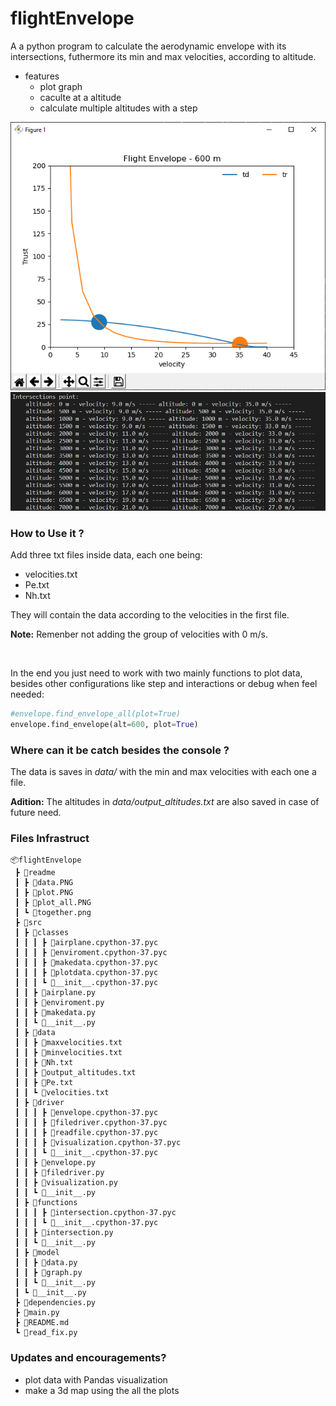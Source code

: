 # flightEnvelope
A a python program to calculate the aerodynamic envelope with its intersections, futhermore its min and max velocities, according to altitude.

- features
  - plot graph
  - caculte at a altitude
  - calculate multiple altitudes with a step

![plot](source\plot.png)
![plot_all](source\plot_all.png)



### How to Use it ?

Add three txt files inside data, each one being:

* velocities.txt
* Pe.txt
* Nh.txt

They will contain the data according to the velocities in the first file. 

**Note:** Remenber not adding the group of velocities with 0 m/s.

<br>

In the end you just need to work with two mainly functions to plot data, besides other configurations like step and interactions or debug when feel needed:



```python
#envelope.find_envelope_all(plot=True)
envelope.find_envelope(alt=600, plot=True)
```

### Where can it be catch besides the console ?

The data is saves in *data/* with the min and max velocities with each one a file. 

**Adition:** The altitudes in *data/output_altitudes.txt* are also saved in case of future need.

### Files Infrastruct

```
📦flightEnvelope
 ┣ 📂readme
 ┃ ┣ 📜data.PNG
 ┃ ┣ 📜plot.PNG
 ┃ ┣ 📜plot_all.PNG
 ┃ ┗ 📜together.png
 ┣ 📂src
 ┃ ┣ 📂classes
 ┃ ┃ ┃ ┣ 📜airplane.cpython-37.pyc
 ┃ ┃ ┃ ┣ 📜enviroment.cpython-37.pyc
 ┃ ┃ ┃ ┣ 📜makedata.cpython-37.pyc
 ┃ ┃ ┃ ┣ 📜plotdata.cpython-37.pyc
 ┃ ┃ ┃ ┗ 📜__init__.cpython-37.pyc
 ┃ ┃ ┣ 📜airplane.py
 ┃ ┃ ┣ 📜enviroment.py
 ┃ ┃ ┣ 📜makedata.py
 ┃ ┃ ┗ 📜__init__.py
 ┃ ┣ 📂data
 ┃ ┃ ┣ 📜maxvelocities.txt
 ┃ ┃ ┣ 📜minvelocities.txt
 ┃ ┃ ┣ 📜Nh.txt
 ┃ ┃ ┣ 📜output_altitudes.txt
 ┃ ┃ ┣ 📜Pe.txt
 ┃ ┃ ┗ 📜velocities.txt
 ┃ ┣ 📂driver
 ┃ ┃ ┃ ┣ 📜envelope.cpython-37.pyc
 ┃ ┃ ┃ ┣ 📜filedriver.cpython-37.pyc
 ┃ ┃ ┃ ┣ 📜readfile.cpython-37.pyc
 ┃ ┃ ┃ ┣ 📜visualization.cpython-37.pyc
 ┃ ┃ ┃ ┗ 📜__init__.cpython-37.pyc
 ┃ ┃ ┣ 📜envelope.py
 ┃ ┃ ┣ 📜filedriver.py
 ┃ ┃ ┣ 📜visualization.py
 ┃ ┃ ┗ 📜__init__.py
 ┃ ┣ 📂functions
 ┃ ┃ ┃ ┣ 📜intersection.cpython-37.pyc
 ┃ ┃ ┃ ┗ 📜__init__.cpython-37.pyc
 ┃ ┃ ┣ 📜intersection.py
 ┃ ┃ ┗ 📜__init__.py
 ┃ ┣ 📂model
 ┃ ┃ ┣ 📜data.py
 ┃ ┃ ┣ 📜graph.py
 ┃ ┃ ┗ 📜__init__.py
 ┃ ┗ 📜__init__.py
 ┣ 📜dependencies.py
 ┣ 📜main.py
 ┣ 📜README.md
 ┗ 📜read_fix.py
```

### Updates and encouragements?

* plot data with Pandas visualization
* make a 3d map using the all the plots



